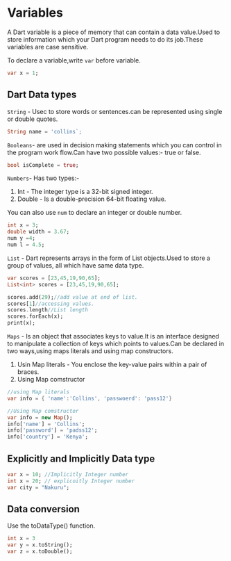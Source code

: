 # Variables

A Dart variable is a piece of memory that can contain a data value.Used to store information which your Dart program needs to do its job.These variables are case sensitive.

To declare a variable,write `var` before variable.

```dart
var x = 1;
```

## Dart Data types

`String` - Usec to store words or sentences.can be represented using single or double quotes.

```dart
String name = 'collins`;
```

`Booleans`- are used in decision making statements which you can control in the program work flow.Can have two possible values:- true or false.

```dart
bool isComplete = true;
```

`Numbers`- Has two types:-
   1. Int - The integer type is a 32-bit signed integer.
   2. Double - Is a double-precision 64-bit floating value.

You can also use `num` to declare an integer or double number.

```dart
int x = 3;
double width = 3.67;
num y =4;
num l = 4.5;
```

`List` - Dart represents arrays in the form of List objects.Used to store a group of values, all which have same data type.

```dart
var scores = [23,45,19,90,65];
List<int> scores = [23,45,19,90,65]; 

scores.add(29);//add value at end of list.
scores[1]//accessing values.
scores.length//List length
scores.forEach(x);
print(x);
```

`Maps` - Is an object that associates keys to value.It is an interface designed to manipulate a collection of keys which points to values.Can be declared in two ways,using maps literals and using map constructors.

1. Usin Map literals - You enclose the key-value pairs within a pair of braces.
2. Using Map comstructor

```dart
//using Map literals
var info = { 'name':'Collins', 'passwoerd': 'pass12'}

//Using Map comstructor
var info = new Map();
info['name'] = 'Collins';
info['password'] = 'padss12';
info['country'] = 'Kenya';
```

## Explicitly and Implicitly Data type

```dart
var x = 10; //Implicitly Integer number
int x = 20; // explicoitly Integer number
var city = "Nakuru";
```

## Data conversion

Use the toDataType() function.

```dart
int x = 3
var y = x.toString();
var z = x.toDouble();
```
